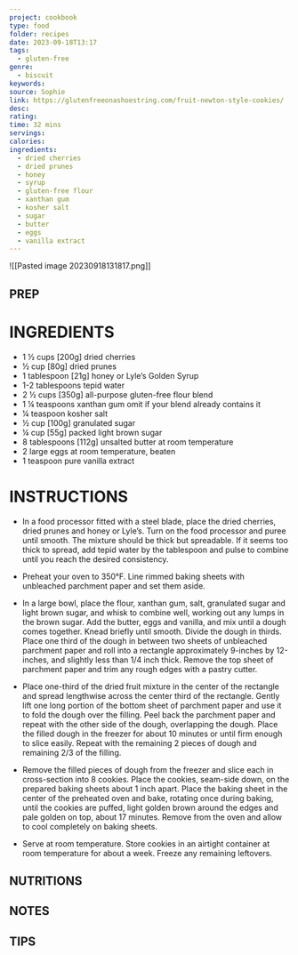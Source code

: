 ```yaml
---
project: cookbook
type: food
folder: recipes
date: 2023-09-18T13:17
tags:
  - gluten-free
genre:
  - biscuit
keywords: 
source: Sophie
link: https://glutenfreeonashoestring.com/fruit-newton-style-cookies/
desc: 
rating: 
time: 32 mins
servings: 
calories: 
ingredients:
  - dried cherries
  - dried prunes
  - honey
  - syrup
  - gluten-free flour
  - xanthan gum
  - kosher salt
  - sugar
  - butter
  - eggs
  - vanilla extract
---
```


![[Pasted image 20230918131817.png]]

## PREP


# INGREDIENTS

- 1 ½ cups [200g] dried cherries
- ½ cup [80g] dried prunes
- 1 tablespoon [21g] honey or Lyle’s Golden Syrup
- 1-2 tablespoons tepid water
- 2 ½ cups [350g] all-purpose gluten-free flour blend
- 1 ¼ teaspoons xanthan gum omit if your blend already contains it
- ¼ teaspoon kosher salt
- ½ cup [100g] granulated sugar
- ¼ cup [55g] packed light brown sugar
- 8 tablespoons [112g] unsalted butter at room temperature
- 2 large eggs at room temperature, beaten
- 1 teaspoon pure vanilla extract


# INSTRUCTIONS

- In a food processor fitted with a steel blade, place the dried cherries, dried prunes and honey or Lyle’s. Turn on the food processor and puree until smooth. The mixture should be thick but spreadable. If it seems too thick to spread, add tepid water by the tablespoon and pulse to combine until you reach the desired consistency.
    
- Preheat your oven to 350°F. Line rimmed baking sheets with unbleached parchment paper and set them aside.
    
- In a large bowl, place the flour, xanthan gum, salt, granulated sugar and light brown sugar, and whisk to combine well, working out any lumps in the brown sugar. Add the butter, eggs and vanilla, and mix until a dough comes together. Knead briefly until smooth. Divide the dough in thirds. Place one third of the dough in between two sheets of unbleached parchment paper and roll into a rectangle approximately 9-inches by 12-inches, and slightly less than 1/4 inch thick. Remove the top sheet of parchment paper and trim any rough edges with a pastry cutter.
    
- Place one-third of the dried fruit mixture in the center of the rectangle and spread lengthwise across the center third of the rectangle. Gently lift one long portion of the bottom sheet of parchment paper and use it to fold the dough over the filling. Peel back the parchment paper and repeat with the other side of the dough, overlapping the dough. Place the filled dough in the freezer for about 10 minutes or until firm enough to slice easily. Repeat with the remaining 2 pieces of dough and remaining 2/3 of the filling.
    
- Remove the filled pieces of dough from the freezer and slice each in cross-section into 8 cookies. Place the cookies, seam-side down, on the prepared baking sheets about 1 inch apart. Place the baking sheet in the center of the preheated oven and bake, rotating once during baking, until the cookies are puffed, light golden brown around the edges and pale golden on top, about 17 minutes. Remove from the oven and allow to cool completely on baking sheets.
    
- Serve at room temperature. Store cookies in an airtight container at room temperature for about a week. Freeze any remaining leftovers.

## NUTRITIONS



## NOTES



## TIPS



